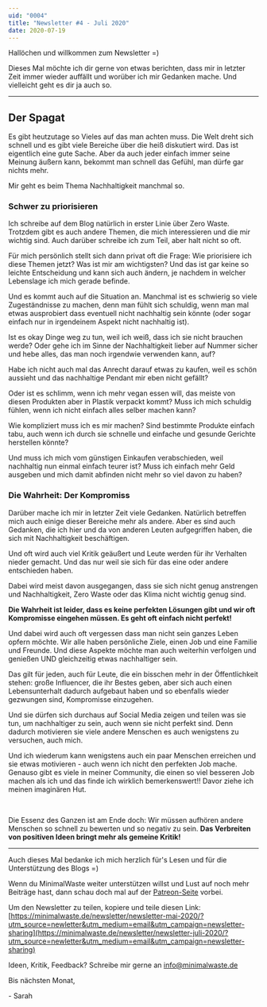 ```yaml
---
uid: "0004"
title: "Newsletter #4 - Juli 2020"
date: 2020-07-19
---
```

Hallöchen und willkommen zum Newsletter =)

Dieses Mal möchte ich dir gerne von etwas berichten, dass mir in letzter Zeit immer wieder auffällt und worüber ich mir Gedanken mache. Und vielleicht geht es dir ja auch so.

---

## Der Spagat

Es gibt heutzutage so Vieles auf das man achten muss. Die Welt dreht sich schnell und es gibt viele Bereiche über die heiß diskutiert wird. Das ist eigentlich eine gute Sache. Aber da auch jeder einfach immer seine Meinung äußern kann, bekommt man schnell das Gefühl, man dürfe gar nichts mehr.

Mir geht es beim Thema Nachhaltigkeit manchmal so.

### Schwer zu priorisieren

Ich schreibe auf dem Blog natürlich in erster Linie über Zero Waste. Trotzdem gibt es auch andere Themen, die mich interessieren und die mir wichtig sind. Auch darüber schreibe ich zum Teil, aber halt nicht so oft.

Für mich persönlich stellt sich dann privat oft die Frage: Wie priorisiere ich diese Themen jetzt? Was ist mir am wichtigsten? Und das ist gar keine so leichte Entscheidung und kann sich auch ändern, je nachdem in welcher Lebenslage ich mich gerade befinde.

Und es kommt auch auf die Situation an. Manchmal ist es schwierig so viele Zugeständnisse zu machen, denn man fühlt sich schuldig, wenn man mal etwas ausprobiert dass eventuell nicht nachhaltig sein könnte (oder sogar einfach nur in irgendeinem Aspekt nicht nachhaltig ist).

Ist es okay Dinge weg zu tun, weil ich weiß, dass ich sie nicht brauchen werde? Oder gehe ich im Sinne der Nachhaltigkeit lieber auf Nummer sicher und hebe alles, das man noch irgendwie verwenden kann, auf?

Habe ich nicht auch mal das Anrecht darauf etwas zu kaufen, weil es schön aussieht und das nachhaltige Pendant mir eben nicht gefällt?

Oder ist es schlimm, wenn ich mehr vegan essen will, das meiste von diesen Produkten aber in Plastik verpackt kommt? Muss ich mich schuldig fühlen, wenn ich nicht einfach alles selber machen kann?

Wie kompliziert muss ich es mir machen? Sind bestimmte Produkte einfach tabu, auch wenn ich durch sie schnelle und einfache und gesunde Gerichte herstellen könnte?

Und muss ich mich vom günstigen Einkaufen verabschieden, weil nachhaltig nun einmal einfach teurer ist? Muss ich einfach mehr Geld ausgeben und mich damit abfinden nicht mehr so viel davon zu haben?

### Die Wahrheit: Der Kompromiss

Darüber mache ich mir in letzter Zeit viele Gedanken. Natürlich betreffen mich auch einige dieser Bereiche mehr als andere. Aber es sind auch Gedanken, die ich hier und da von anderen Leuten aufgegriffen haben, die sich mit Nachhaltigkeit beschäftigen.

Und oft wird auch viel Kritik geäußert und Leute werden für ihr Verhalten nieder gemacht. Und das nur weil sie sich für das eine oder andere entschieden haben.

Dabei wird meist davon ausgegangen, dass sie sich nicht genug anstrengen und Nachhaltigkeit, Zero Waste oder das Klima nicht wichtig genug sind.

**Die Wahrheit ist leider, dass es keine perfekten Lösungen gibt und wir oft Kompromisse eingehen müssen. Es geht oft einfach nicht perfekt!**

Und dabei wird auch oft vergessen dass man nicht sein ganzes Leben opfern möchte. Wir alle haben persönliche Ziele, einen Job und eine Familie und Freunde. Und diese Aspekte möchte man auch weiterhin verfolgen und genießen UND gleichzeitig etwas nachhaltiger sein.

Das gilt für jeden, auch für Leute, die ein bisschen mehr in der Öffentlichkeit stehen: große Influencer, die ihr Bestes geben, aber sich auch einen Lebensunterhalt dadurch aufgebaut haben und so ebenfalls wieder gezwungen sind, Kompromisse einzugehen.

Und sie dürfen sich durchaus auf Social Media zeigen und teilen was sie tun, um nachhaltiger zu sein, auch wenn sie nicht perfekt sind. Denn dadurch motivieren sie viele andere Menschen es auch wenigstens zu versuchen, auch mich.

Und ich wiederum kann wenigstens auch ein paar Menschen erreichen und sie etwas motivieren - auch wenn ich nicht den perfekten Job mache. Genauso gibt es viele in meiner Community, die einen so viel besseren Job machen als ich und das finde ich wirklich bemerkenswert!! Davor ziehe ich meinen imaginären Hut.

&nbsp;

Die Essenz des Ganzen ist am Ende doch: Wir müssen aufhören andere Menschen so schnell zu bewerten und so negativ zu sein. **Das Verbreiten von positiven Ideen bringt mehr als gemeine Kritik!**

---

Auch dieses Mal bedanke ich mich herzlich für's Lesen und für die Unterstützung des Blogs =)

Wenn du MinimalWaste weiter unterstützen willst und Lust auf noch mehr Beiträge hast, dann schau doch mal auf der [Patreon-Seite](https://www.patreon.com/minimalwaste?fan_landing=true) vorbei.

Um den Newsletter zu teilen, kopiere und teile diesen Link: [https://minimalwaste.de/newsletter/newsletter-mai-2020/?utm_source=newletter&utm_medium=email&utm_campaign=newsletter-sharing](https://minimalwaste.de/newsletter/newsletter-juli-2020/?utm_source=newletter&utm_medium=email&utm_campaign=newsletter-sharing)

Ideen, Kritik, Feedback? Schreibe mir gerne an [info@minimalwaste.de](mailto:info@minimalwaste.de)

Bis nächsten Monat,

\- Sarah
